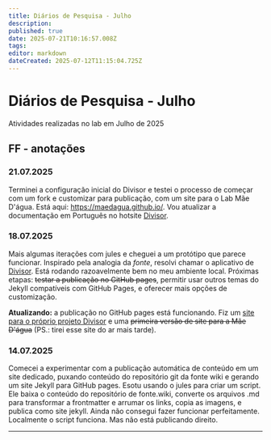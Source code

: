 ```yaml
---
title: Diários de Pesquisa - Julho
description: 
published: true
date: 2025-07-21T10:16:57.008Z
tags: 
editor: markdown
dateCreated: 2025-07-12T11:15:04.725Z
---
```


# Diários de Pesquisa - Julho

Atividades realizadas no lab em Julho de 2025

## FF - anotações

### 21.07.2025

Terminei a configuração inicial do Divisor e testei o processo de começar com um fork e customizar para publicação, com um site para o Lab Mãe D'água. Está aqui: https://maedagua.github.io/. Vou atualizar a documentação em Português no hotsite [Divisor](https://fonte-wiki.github.io/Divisor/).

### 18.07.2025

Mais algumas iterações com jules e cheguei a um protótipo que parece funcionar. Inspirado pela analogia da *fonte*, resolvi chamar o aplicativo de [Divisor](/projetos/divisor). Está rodando razoavelmente bem no meu ambiente local. Próximas etapas: ~~testar a publicação no GitHub pages~~, permitir usar outros temas do Jekyll compatíveis com GitHub Pages, e oferecer mais opções de customização.

**Atualizando:** a publicação no GitHub pages está funcionando. Fiz um [site para o próprio projeto Divisor](https://fonte-wiki.github.io/Divisor/) e uma ~~primeira versão de site para a Mãe D'água~~ (PS.: tirei esse site do ar mais tarde).

### 14.07.2025

Comecei a experimentar com a publicação automática de conteúdo em um site dedicado, puxando conteúdo do repositório git da fonte wiki e gerando um site Jekyll para GitHub pages. Esotu usando o jules para criar um script. Ele baixa o conteúdo do repositório de fonte.wiki, converte os arquivos .md para transformar a frontmatter e arrumar os links, copia as imagens, e publica como site jekyll. Ainda não consegui fazer funcionar perfeitamente. Localmente o script funciona. Mas não está publicando direito.

---